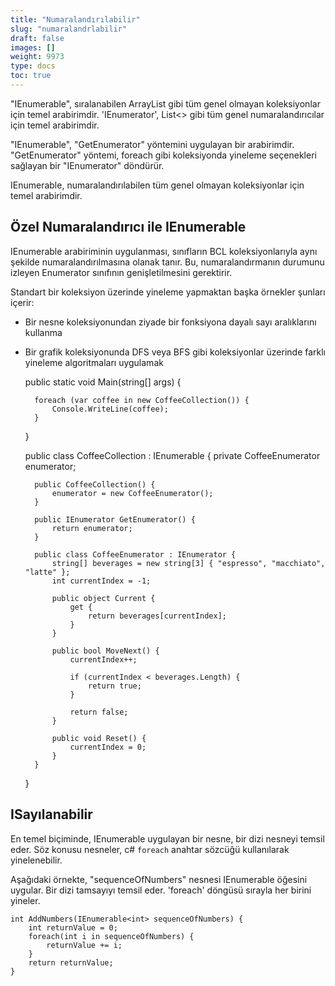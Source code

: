 ```yaml
---
title: "Numaralandırılabilir"
slug: "numaralandrlabilir"
draft: false
images: []
weight: 9973
type: docs
toc: true
---
```


"IEnumerable", sıralanabilen ArrayList gibi tüm genel olmayan koleksiyonlar için temel arabirimdir. 'IEnumerator<T>', List<> gibi tüm genel numaralandırıcılar için temel arabirimdir.

"IEnumerable", "GetEnumerator" yöntemini uygulayan bir arabirimdir. "GetEnumerator" yöntemi, foreach gibi koleksiyonda yineleme seçenekleri sağlayan bir "IEnumerator" döndürür.

IEnumerable, numaralandırılabilen tüm genel olmayan koleksiyonlar için temel arabirimdir.

## Özel Numaralandırıcı ile IEnumerable
IEnumerable arabiriminin uygulanması, sınıfların BCL koleksiyonlarıyla aynı şekilde numaralandırılmasına olanak tanır. Bu, numaralandırmanın durumunu izleyen Enumerator sınıfının genişletilmesini gerektirir.

Standart bir koleksiyon üzerinde yineleme yapmaktan başka örnekler şunları içerir:
- Bir nesne koleksiyonundan ziyade bir fonksiyona dayalı sayı aralıklarını kullanma
- Bir grafik koleksiyonunda DFS veya BFS gibi koleksiyonlar üzerinde farklı yineleme algoritmaları uygulamak


    public static void Main(string[] args) {
    
        foreach (var coffee in new CoffeeCollection()) {
            Console.WriteLine(coffee);
        }
    }

    public class CoffeeCollection : IEnumerable {
        private CoffeeEnumerator enumerator;

        public CoffeeCollection() {
            enumerator = new CoffeeEnumerator();
        }

        public IEnumerator GetEnumerator() {
            return enumerator;
        }

        public class CoffeeEnumerator : IEnumerator {
            string[] beverages = new string[3] { "espresso", "macchiato", "latte" };
            int currentIndex = -1;

            public object Current {
                get {
                    return beverages[currentIndex];
                }
            }

            public bool MoveNext() {
                currentIndex++;

                if (currentIndex < beverages.Length) {
                    return true;
                }

                return false;
            }

            public void Reset() {
                currentIndex = 0;
            }
        }
    }

## ISayılanabilir<int>
En temel biçiminde, IEnumerable<T> uygulayan bir nesne, bir dizi nesneyi temsil eder. Söz konusu nesneler, c# `foreach` anahtar sözcüğü kullanılarak yinelenebilir.

Aşağıdaki örnekte, "sequenceOfNumbers" nesnesi IEnumerable<int> öğesini uygular. Bir dizi tamsayıyı temsil eder. 'foreach' döngüsü sırayla her birini yineler.

    int AddNumbers(IEnumerable<int> sequenceOfNumbers) {
        int returnValue = 0;
        foreach(int i in sequenceOfNumbers) {
            returnValue += i;
        }
        return returnValue;
    }

